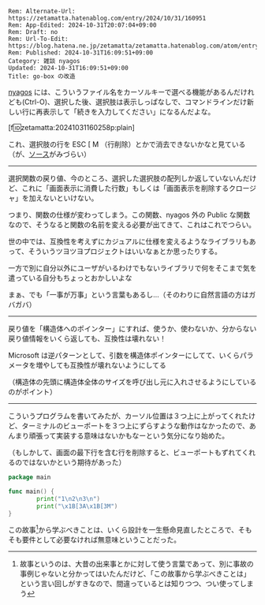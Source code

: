 ```header
Rem: Alternate-Url: https://zetamatta.hatenablog.com/entry/2024/10/31/160951
Rem: App-Edited: 2024-10-31T20:07:04+09:00
Rem: Draft: no
Rem: Url-To-Edit: https://blog.hatena.ne.jp/zetamatta/zetamatta.hatenablog.com/atom/entry/6802418398300361550
Rem: Published: 2024-10-31T16:09:51+09:00
Category: 雑談 nyagos
Updated: 2024-10-31T16:09:51+09:00
Title: go-box の改造
```
[nyagos](https://github.com/nyaosorg/nyagos) には、こういうファイル名をカーソルキーで選べる機能があるんだけれども(Ctrl-O)、選択した後、選択肢は表示しっぱなしで、コマンドラインだけ新しい行に再表示して「続きを入力してください」になるんだよな。

[f:id:zetamatta:20241031160258p:plain]

これ、選択肢の行を ESC [ <n> M （行削除）とかで消去できないかなと見ている（が、[ソース](https://github.com/nyaosorg/go-box)がみづらい）

---

選択関数の戻り値、今のところ、選択した選択肢の配列しか返していないんだけど、これに「画面表示に消費した行数」もしくは「画面表示を削除するクロージャ」を加えないといけない。

つまり、関数の仕様が変わってしまう。この関数、nyagos 外の Public な関数なので、そうなると関数の名前を変える必要が出てきて、これはこれでつらい。

世の中では、互換性を考えずにカジュアルに仕様を変えるようなライブラリもあって、そういうツヨツヨプロジェクトはいいなぁとか思ったりする。

一方で別に自分以外にユーザがいるわけでもないライブラリで何をそこまで気を遣っている自分もちょっとおかしいよな

まぁ、でも「一事が万事」という言葉もあるし…（そのわりに自然言語の方はガバガバ）

---

戻り値を「構造体へのポインター」にすれば、使うか、使わないか、分からない戻り値情報をいくら返しても、互換性は壊れない！

Microsoft は逆パターンとして、引数を構造体ポインターにしてて、いくらパラメータを増やしても互換性が壊れないようにしてる

（構造体の先頭に構造体全体のサイズを呼び出し元に入れさせるようにしているのがポイント）

---

こういうプログラムを書いてみたが、カーソル位置は３つ上に上がってくれたけど、ターミナルのビューポートを３つ上にずらすような動作はなかったので、あんまり頑張って実装する意味はないかもなーという気分になり始めた。

（もしかして、画面の最下行を含む行を削除すると、ビューポートもずれてくれるのではないかという期待があった）

```go
package main

func main() {
        print("1\n2\n3\n")
        print("\x1B[3A\x1B[3M")
}
```

この故事[^故事]から学ぶべきことは、いくら設計を一生懸命見直したところで、そもそも要件として必要なければ無意味ということだった。

[^故事]: 故事というのは、大昔の出来事とかに対して使う言葉であって、別に事故の事例じゃないと分かってはいたんだけど、「この故事から学ぶべきことは」という言い回しがすきなので、間違っているとは知りつつ、つい使ってしまう
